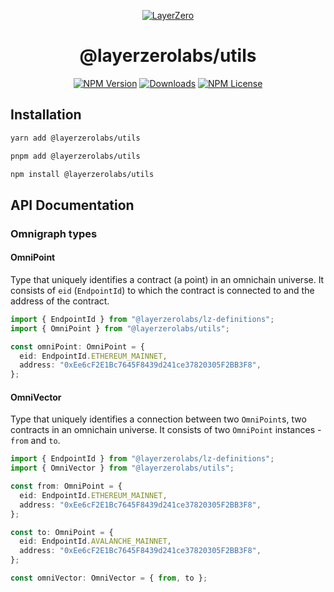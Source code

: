 <p align="center">
  <a href="https://layerzero.network">
    <img alt="LayerZero" style="max-width: 500px" src="https://d3a2dpnnrypp5h.cloudfront.net/bridge-app/lz.png"/>
  </a>
</p>

<h1 align="center">@layerzerolabs/utils</h1>

<!-- The badges section -->
<p align="center">
  <!-- Shields.io NPM published package version -->
  <a href="https://www.npmjs.com/package/@layerzerolabs/utils"><img alt="NPM Version" src="https://img.shields.io/npm/v/@layerzerolabs/utils"/></a>
  <!-- Shields.io NPM downloads -->
  <a href="https://www.npmjs.com/package/@layerzerolabs/utils"><img alt="Downloads" src="https://img.shields.io/npm/dm/@layerzerolabs/utils"/></a>
  <!-- Shields.io license badge -->
  <a href="https://www.npmjs.com/package/@layerzerolabs/utils"><img alt="NPM License" src="https://img.shields.io/npm/l/@layerzerolabs/utils"/></a>
</p>

## Installation

```bash
yarn add @layerzerolabs/utils

pnpm add @layerzerolabs/utils

npm install @layerzerolabs/utils
```

## API Documentation

### Omnigraph types

#### OmniPoint

Type that uniquely identifies a contract (a point) in an omnichain universe. It consists of `eid` (`EndpointId`) to which the contract is connected to and the address of the contract.

```typescript
import { EndpointId } from "@layerzerolabs/lz-definitions";
import { OmniPoint } from "@layerzerolabs/utils";

const omniPoint: OmniPoint = {
  eid: EndpointId.ETHEREUM_MAINNET,
  address: "0xEe6cF2E1Bc7645F8439d241ce37820305F2BB3F8",
};
```

#### OmniVector

Type that uniquely identifies a connection between two `OmniPoint`s, two contracts in an omnichain universe. It consists of two `OmniPoint` instances - `from` and `to`.

```typescript
import { EndpointId } from "@layerzerolabs/lz-definitions";
import { OmniVector } from "@layerzerolabs/utils";

const from: OmniPoint = {
  eid: EndpointId.ETHEREUM_MAINNET,
  address: "0xEe6cF2E1Bc7645F8439d241ce37820305F2BB3F8",
};

const to: OmniPoint = {
  eid: EndpointId.AVALANCHE_MAINNET,
  address: "0xEe6cF2E1Bc7645F8439d241ce37820305F2BB3F8",
};

const omniVector: OmniVector = { from, to };
```
